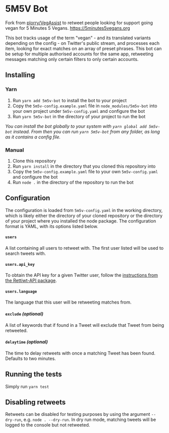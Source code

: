 # 5M5V Bot

Fork from [plorry/VegAssist](https://github.com/plorry/VegAssist) to retweet people looking for support going vegan for 5 Minutes 5 Vegans.
https://5minutes5vegans.org

This bot tracks usage of the term "vegan" - and its translated variants depending on the config - on Twitter's public stream, and processes each item, looking for exact matches on an array of preset phrases. This bot can be setup for multiple authorised accounts for the same app, retweeting messages matching only certain filters to only certain accounts.

## Installing

### Yarn

1. Run `yarn add 5m5v-bot` to install the bot to your project
2. Copy the `5m5v-config.example.yaml` file in `node_modules/5m5v-bot` into your own project under `5m5v-config.yaml` and configure the bot
2. Run `yarn 5m5v-bot` in the directory of your project to run the bot

*You can install the bot globally to your system with `yarn global add 5m5v-bot` instead. From then you can run `yarn 5m5v-bot` from any folder, as long as it contains a config file.*

### Manual

1. Clone this repository
2. Run `yarn install` in the directory that you cloned this repository into
3. Copy the `5m5v-config.example.yaml` file to your own `5m5v-config.yaml` and configure the bot
4. Run `node .` in the directory of the repository to run the bot

## Configuration

The configuration is loaded from `5m5v-config.yaml` in the working directory, which is likely either the directory of your cloned repository or the directory of your project where you installed the node package. The configuration format is YAML, with its options listed below.

#### `users`
A list containing all users to retweet with. The first user listed will be used to search tweets with.
#### `users.api_key`
To obtain the API key for a given Twitter user, follow the [instructions from the Rettiwt-API package](https://github.com/Rishikant181/Rettiwt-API#authentication).
#### `users.language`
The language that this user will be retweeting matches from.
#### `exclude` *(optional)*
A list of keywords that if found in a Tweet will exclude that Tweet from being retweeted.
#### `delaytime` *(optional)*
The time to delay retweets with once a matching Tweet has been found. Defaults to two minutes.

## Running the tests

Simply run `yarn test`

## Disabling retweets

Retweets can be disabled for testing purposes by using the argument `--dry-run`, e.g. `node . --dry-run`. In dry run mode, matching tweets will be logged to the console but not retweeted.
